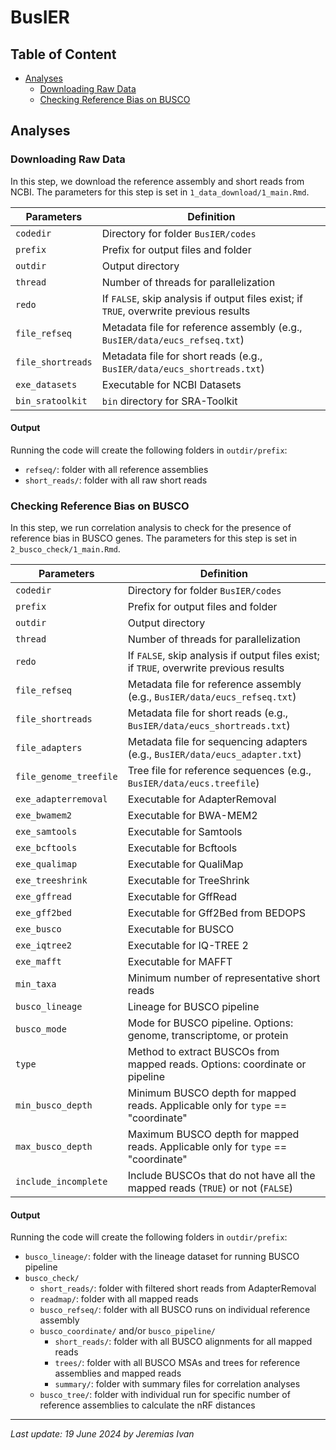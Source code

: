 # BusIER

## Table of Content
- <a href="#analyses">Analyses</a>
    - <a href="#download">Downloading Raw Data</a>
    - <a href="#check">Checking Reference Bias on BUSCO</a>

## <a id="analyses">Analyses</a>

### <a id="download">Downloading Raw Data</a>
In this step, we download the reference assembly and short reads from NCBI. The parameters for this step is set in `1_data_download/1_main.Rmd`.

| Parameters               | Definition                                                                                                                            |
| ------------------------ | ------------------------------------------------------------------------------------------------------------------------------------- |
| `codedir`                | Directory for folder `BusIER/codes`                                                                                                   |
| `prefix`                 | Prefix for output files and folder                                                                                                    | 
| `outdir`                 | Output directory                                                                                                                      |
| `thread`                 | Number of threads for parallelization                                                                                                 |
| `redo`                   | If `FALSE`, skip analysis if output files exist; if `TRUE`, overwrite previous results                                                |
| `file_refseq`            | Metadata file for reference assembly (e.g., `BusIER/data/eucs_refseq.txt`)                                                            |
| `file_shortreads`        | Metadata file for short reads (e.g., `BusIER/data/eucs_shortreads.txt`)                                                               |
| `exe_datasets`           | Executable for NCBI Datasets                                                                                                          |
| `bin_sratoolkit`         | `bin` directory for SRA-Toolkit                                                                                                       |

#### Output
Running the code will create the following folders in `outdir/prefix`:
- `refseq/`: folder with all reference assemblies
- `short_reads/`: folder with all raw short reads

### <a id="check">Checking Reference Bias on BUSCO</a>
In this step, we run correlation analysis to check for the presence of reference bias in BUSCO genes. The parameters for this step is set in `2_busco_check/1_main.Rmd`.

| Parameters               | Definition                                                                                                                            |
| ------------------------ | ------------------------------------------------------------------------------------------------------------------------------------- |
| `codedir`                | Directory for folder `BusIER/codes`                                                                                                   |
| `prefix`                 | Prefix for output files and folder                                                                                                    | 
| `outdir`                 | Output directory                                                                                                                      |
| `thread`                 | Number of threads for parallelization                                                                                                 |
| `redo`                   | If `FALSE`, skip analysis if output files exist; if `TRUE`, overwrite previous results                                                |
| `file_refseq`            | Metadata file for reference assembly (e.g., `BusIER/data/eucs_refseq.txt`)                                                            |
| `file_shortreads`        | Metadata file for short reads (e.g., `BusIER/data/eucs_shortreads.txt`)                                                               |
| `file_adapters`          | Metadata file for sequencing adapters (e.g., `BusIER/data/eucs_adapter.txt`)                                                          |
| `file_genome_treefile`   | Tree file for reference sequences (e.g., `BusIER/data/eucs.treefile`)                                                                 |
| `exe_adapterremoval`     | Executable for AdapterRemoval                                                                                                         |
| `exe_bwamem2`            | Executable for BWA-MEM2                                                                                                               |
| `exe_samtools`           | Executable for Samtools                                                                                                               |
| `exe_bcftools`           | Executable for Bcftools                                                                                                               |
| `exe_qualimap`           | Executable for QualiMap                                                                                                               |
| `exe_treeshrink`         | Executable for TreeShrink                                                                                                             |
| `exe_gffread`            | Executable for GffRead                                                                                                                |
| `exe_gff2bed`            | Executable for Gff2Bed from BEDOPS                                                                                                    |
| `exe_busco`              | Executable for BUSCO                                                                                                                  |
| `exe_iqtree2`            | Executable for IQ-TREE 2                                                                                                              |
| `exe_mafft`              | Executable for MAFFT                                                                                                                  |
| `min_taxa`               | Minimum number of representative short reads                                                                                          |
| `busco_lineage`          | Lineage for BUSCO pipeline                                                                                                            |
| `busco_mode`             | Mode for BUSCO pipeline. Options: genome, transcriptome, or protein                                                                   |
| `type`                   | Method to extract BUSCOs from mapped reads. Options: coordinate or pipeline                                                           |
| `min_busco_depth`        | Minimum BUSCO depth for mapped reads. Applicable only for `type` == "coordinate"                                                      |
| `max_busco_depth`        | Maximum BUSCO depth for mapped reads. Applicable only for `type` == "coordinate"                                                      |
| `include_incomplete`     | Include BUSCOs that do not have all the mapped reads (`TRUE`) or not (`FALSE`)                                                        |

#### Output
Running the code will create the following folders in `outdir/prefix`:
- `busco_lineage/`: folder with the lineage dataset for running BUSCO pipeline
- `busco_check/`
    - `short_reads/`: folder with filtered short reads from AdapterRemoval
    - `readmap/`: folder with all mapped reads
    - `busco_refseq/`: folder with all BUSCO runs on individual reference assembly
    - `busco_coordinate/` and/or `busco_pipeline/`
        - `short_reads/`: folder with all BUSCO alignments for all mapped reads
        - `trees/`: folder with all BUSCO MSAs and trees for reference assemblies and mapped reads
        - `summary/`: folder with summary files for correlation analyses
    - `busco_tree/`: folder with individual run for specific number of reference assemblies to calculate the nRF distances

---
*Last update: 19 June 2024 by Jeremias Ivan*